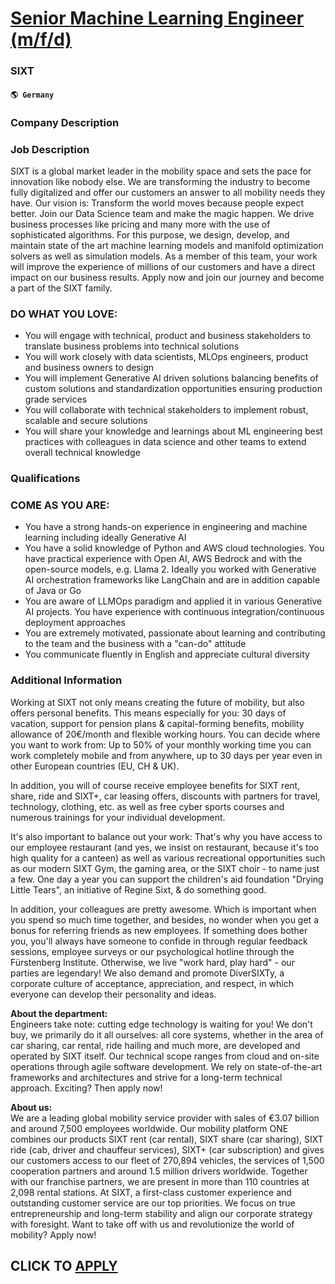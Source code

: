 # [Senior Machine Learning Engineer (m/f/d)](https://www.remotewlb.com/apply/senior-machine-learning-engineer-m-f-d)  
### SIXT  
#### `🌎 Germany`  

### Company Description

### Job Description

SIXT is a global market leader in the mobility space and sets the pace for innovation like nobody else. We are transforming the industry to become fully digitalized and offer our customers an answer to all mobility needs they have. Our vision is: Transform the world moves because people expect better. Join our Data Science team and make the magic happen. We drive business processes like pricing and many more with the use of sophisticated algorithms. For this purpose, we design, develop, and maintain state of the art machine learning models and manifold optimization solvers as well as simulation models. As a member of this team, your work will improve the experience of millions of our customers and have a direct impact on our business results. Apply now and join our journey and become a part of the SIXT family.

### DO WHAT YOU LOVE:

  * You will engage with technical, product and business stakeholders to translate business problems into technical solutions
  * You will work closely with data scientists, MLOps engineers, product and business owners to design
  * You will implement Generative AI driven solutions balancing benefits of custom solutions and standardization opportunities ensuring production grade services
  * You will collaborate with technical stakeholders to implement robust, scalable and secure solutions
  * You will share your knowledge and learnings about ML engineering best practices with colleagues in data science and other teams to extend overall technical knowledge

### Qualifications

### COME AS YOU ARE:

  * You have a strong hands-on experience in engineering and machine learning including ideally Generative AI
  * You have a solid knowledge of Python and AWS cloud technologies. You have practical experience with Open AI, AWS Bedrock and with the open-source models, e.g. Llama 2. Ideally you worked with Generative AI orchestration frameworks like LangChain and are in addition capable of Java or Go
  * You are aware of LLMOps paradigm and applied it in various Generative AI projects. You have experience with continuous integration/continuous deployment approaches
  * You are extremely motivated, passionate about learning and contributing to the team and the business with a "can-do" attitude
  * You communicate fluently in English and appreciate cultural diversity

### Additional Information

Working at SIXT not only means creating the future of mobility, but also offers personal benefits. This means especially for you: 30 days of vacation, support for pension plans & capital-forming benefits, mobility allowance of 20€/month and flexible working hours. You can decide where you want to work from: Up to 50% of your monthly working time you can work completely mobile and from anywhere, up to 30 days per year even in other European countries (EU, CH & UK).

In addition, you will of course receive employee benefits for SIXT rent, share, ride and SIXT+, car leasing offers, discounts with partners for travel, technology, clothing, etc. as well as free cyber sports courses and numerous trainings for your individual development.

It's also important to balance out your work: That's why you have access to our employee restaurant (and yes, we insist on restaurant, because it's too high quality for a canteen) as well as various recreational opportunities such as our modern SIXT Gym, the gaming area, or the SIXT choir - to name just a few. One day a year you can support the children's aid foundation "Drying Little Tears", an initiative of Regine Sixt, & do something good.

In addition, your colleagues are pretty awesome. Which is important when you spend so much time together, and besides, no wonder when you get a bonus for referring friends as new employees. If something does bother you, you'll always have someone to confide in through regular feedback sessions, employee surveys or our psychological hotline through the Fürstenberg Institute. Otherwise, we live "work hard, play hard" - our parties are legendary! We also demand and promote DiverSIXTy, a corporate culture of acceptance, appreciation, and respect, in which everyone can develop their personality and ideas.

**About the department:**  
Engineers take note: cutting edge technology is waiting for you! We don't buy, we primarily do it all ourselves: all core systems, whether in the area of car sharing, car rental, ride hailing and much more, are developed and operated by SIXT itself. Our technical scope ranges from cloud and on-site operations through agile software development. We rely on state-of-the-art frameworks and architectures and strive for a long-term technical approach. Exciting? Then apply now!

 **About us:**  
We are a leading global mobility service provider with sales of €3.07 billion and around 7,500 employees worldwide. Our mobility platform ONE combines our products SIXT rent (car rental), SIXT share (car sharing), SIXT ride (cab, driver and chauffeur services), SIXT+ (car subscription) and gives our customers access to our fleet of 270,894 vehicles, the services of 1,500 cooperation partners and around 1.5 million drivers worldwide. Together with our franchise partners, we are present in more than 110 countries at 2,098 rental stations. At SIXT, a first-class customer experience and outstanding customer service are our top priorities. We focus on true entrepreneurship and long-term stability and align our corporate strategy with foresight. Want to take off with us and revolutionize the world of mobility? Apply now!

  
## CLICK TO [APPLY](https://www.remotewlb.com/apply/senior-machine-learning-engineer-m-f-d)

